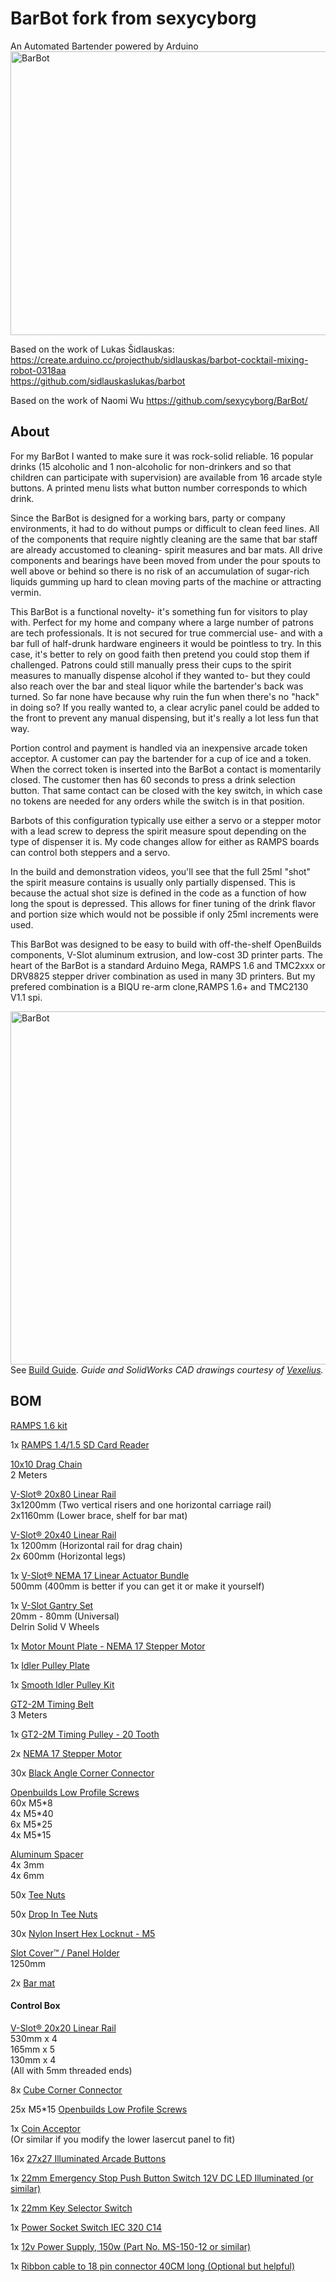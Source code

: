 # BarBot fork from sexycyborg
An Automated Bartender powered by Arduino  
<img src="https://imgur.com/1c3MjcF.jpg" width="800" height="454" alt="BarBot">

Based on the work of Lukas Šidlauskas:  
https://create.arduino.cc/projecthub/sidlauskas/barbot-cocktail-mixing-robot-0318aa  
https://github.com/sidlauskaslukas/barbot

Based on the work of Naomi Wu
https://github.com/sexycyborg/BarBot/

## About

For my BarBot I wanted to make sure it was rock-solid reliable.
16 popular drinks (15 alcoholic and 1 non-alcoholic for non-drinkers and so that children can participate with supervision) are available from 16 arcade style buttons. A printed menu lists what button number corresponds to which drink.

Since the BarBot is designed for a working bars, party or company environments, it had to do without pumps or difficult to clean feed lines. All of the components that require nightly cleaning are the same that bar staff are already accustomed to cleaning- spirit measures and bar mats. All drive components and bearings have been moved from under the pour spouts to well above or behind so there is no risk of an accumulation of sugar-rich liquids gumming up hard to clean moving parts of the machine or attracting vermin.

This BarBot is a functional novelty- it's something fun for visitors to play with. Perfect for my home and company where a large number of patrons are tech professionals. It is not secured for true commercial use- and with a bar full of half-drunk hardware engineers it would be pointless to try. In this case, it's better to rely on good faith then pretend you could stop them if challenged. Patrons could still manually press their cups to the spirit measures to manually dispense alcohol if they wanted to- but they could also reach over the bar and steal liquor while the bartender's back was turned. So far none have because why ruin the fun when there's no "hack" in doing so? If you really wanted to, a clear acrylic panel could be added to the front to prevent any manual dispensing, but it's really a lot less fun that way.

Portion control and payment is handled via an inexpensive arcade token acceptor. A customer can pay the bartender for a cup of ice and a token. When the correct token is inserted into the BarBot a contact is momentarily closed. The customer then has 60 seconds to press a drink selection button. That same contact can be closed with the key switch, in which case no tokens are needed for any orders while the switch is in that position.

Barbots of this configuration typically use either a servo or a stepper motor with a lead screw to depress the spirit measure spout depending on the type of dispenser it is. My code changes allow for either as RAMPS boards can control both steppers and a servo.

In the build and demonstration videos, you'll see that the full 25ml "shot" the spirit measure contains is usually only partially dispensed. This is because the actual shot size is defined in the code as a function of how long the spout is depressed. This allows for finer tuning of the drink flavor and portion size which would not be possible if only 25ml increments were used.

This BarBot was designed to be easy to build with off-the-shelf OpenBuilds components, V-Slot aluminum extrusion, and low-cost 3D printer parts. The heart of the BarBot is a standard Arduino Mega, RAMPS 1.6 and TMC2xxx or DRV8825 stepper driver combination as used in many 3D printers. But my prefered combination is a BIQU re-arm clone,RAMPS 1.6+ and TMC2130 V1.1 spi.

<img src="https://i.imgur.com/Lqtft5d.jpg" width="800" height="565" alt="BarBot"><BR>
See [Build Guide](https://github.com/sexycyborg/BarBot/blob/master/BarBotDrwMk01.PDF). 
  *Guide and SolidWorks CAD drawings courtesy of [Vexelius](https://www.thingiverse.com/Vexelius/).*

## BOM
[RAMPS 1.6 kit](https://www.aliexpress.com/item/Mega-2560-R3-1Pcs-RAMPS-1-4-1-5-1-6-Controller-5Pcs-A4988-Stepper/32964198232.html?)

1x [RAMPS 1.4/1.5 SD Card Reader](http://amzn.to/2EYiyeb)

[10x10 Drag Chain](http://amzn.to/2ECHM3W)  
 2 Meters 

[V-Slot® 20x80 Linear Rail](http://openbuildspartstore.com/v-slot-20x80-linear-rail/)  
 3x1200mm (Two vertical risers and one horizontal carriage rail)  
 2x1160mm (Lower brace, shelf for bar mat)

[V-Slot® 20x40 Linear Rail](http://openbuildspartstore.com/v-slot-20x40-linear-rail/)  
1x 1200mm (Horizontal rail for drag chain)  
2x 600mm (Horizontal legs)

1x [V-Slot® NEMA 17 Linear Actuator Bundle](http://openbuildspartstore.com/v-slot-nema-17-linear-actuator-bundle-lead-screw/)  
500mm (400mm is better if you can get it or make it yourself)

1x [V-Slot Gantry Set](http://openbuildspartstore.com/v-slot-gantry-set/)  
20mm - 80mm (Universal)  
Delrin Solid V Wheels

1x [Motor Mount Plate - NEMA 17 Stepper Motor](http://openbuildspartstore.com/motor-mount-plate-nema-17-stepper-motor/)

1x [Idler Pulley Plate](http://openbuildspartstore.com/idler-pulley-plate/)

1x [Smooth Idler Pulley Kit](http://openbuildspartstore.com/smooth-idler-pulley-kit/)  

[GT2-2M Timing Belt](http://openbuildspartstore.com/gt2-2m-timing-belt/)  
3 Meters

1x [GT2-2M Timing Pulley - 20 Tooth](http://openbuildspartstore.com/gt2-2m-timing-pulley-20-tooth/)

2x [NEMA 17 Stepper Motor](http://openbuildspartstore.com/nema-17-stepper-motor/)  

30x [Black Angle Corner Connector](http://openbuildspartstore.com/black-angle-corner-connector/)

[Openbuilds Low Profile Screws](http://openbuildspartstore.com/low-profile-screws-m5/)  
60x M5\*8  
4x M5\*40  
6x M5\*25  
4x M5\*15  

[Aluminum Spacer](http://openbuildspartstore.com/aluminum-spacers/)  
4x 3mm  
4x 6mm 

50x [Tee Nuts](http://openbuildspartstore.com/tee-nuts-25-pack/)

50x [Drop In Tee Nuts](http://openbuildspartstore.com/drop-in-tee-nuts/) 

30x [Nylon Insert Hex Locknut - M5](http://openbuildspartstore.com/nylon-insert-hex-locknut-m5/)  

[Slot Cover™ / Panel Holder](http://openbuildspartstore.com/slot-cover-panel-holder/)  
1250mm

2x [Bar mat](http://amzn.to/2Eo2QvR)

#### Control Box
[V-Slot® 20x20 Linear Rail](http://openbuildspartstore.com/v-slot-20x20-linear-rail/)  
530mm x 4  
165mm x 5  
130mm x 4  
(All with 5mm threaded ends)

8x [Cube Corner Connector](http://openbuildspartstore.com/cube-corner-connector/)  

25x M5*15 [Openbuilds Low Profile Screws](http://openbuildspartstore.com/low-profile-screws-m5/)

1x [Coin Acceptor](https://item.taobao.com/item.htm?id=540305747207)  
(Or similar if you modify the lower lasercut panel to fit)  

16x [27x27 Illuminated Arcade Buttons](https://www.aliexpress.com/store/product/27-27mm-quadrate-LED-Light-Illuminated-Full-Colors-Push-Button-With-Micro-Switch-Master-Arcade-DIY/1960309_32559164401.html)

1x [22mm Emergency Stop Push Button Switch 12V DC LED Illuminated (or similar)](http://amzn.to/2Chvvgb)

1x [22mm Key Selector Switch](http://amzn.to/2ErJs0M)

1x [Power Socket Switch IEC 320 C14](http://amzn.to/2HcuYjs)

1x [12v Power Supply, 150w (Part No. MS-150-12 or similar)](https://www.aliexpress.com/item/MS-150-12-mini-size-12-5a-led-psu-150w-12v-power-supply/32663431069.html)

1x [Ribbon cable to 18 pin connector 40CM long (Optional but helpful)](https://item.taobao.com/item.htm?id=520267411024)
